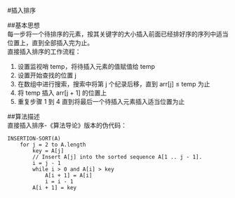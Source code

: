 #插入排序

##基本思想  
每一步将一个待排序的元素，按其关键字的大小插入前面已经排好序的序列中适当位置上，直到全部插入完为止。  
直接插入排序的工作流程：

1. 设置监视哨 temp，将待插入元素的值赋值给 temp
2. 设置开始查找的位置 j
3. 在数组中进行搜索，搜索中将第 j 个纪录后移，直到 arr[j] ≤ temp 为止
4. 将 temp 插入 arr[j + 1] 的位置上
5. 重复步骤 1 到 4 直到将最后一个待插入元素插入适当位置为止

##算法描述  
直接插入排序-《算法导论》版本的伪代码：  
```
INSERTION-SORT(A)
	for j = 2 to A.length
		key = A[j]
		// Insert A[j] into the sorted sequence A[1 .. j - 1].
		i = j - 1
		while i > 0 and A[i] > key
			A[i + 1] = A[i]
			i = i - 1
		A[i + 1] = key
```
